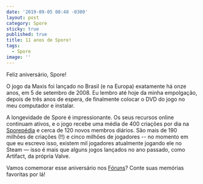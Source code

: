 ```yaml
---
date: '2019-09-05 08:48 -0300'
layout: post
category: Spore
sticky: true
published: true
title: 11 anos de Spore!
tags:
  - Spore
image: ''
---
```

Feliz aniversário, Spore!

O jogo da Maxis foi lançado no Brasil (e na Europa) exatamente há onze anos, em 5 de setembro de 2008. Eu lembro até hoje da minha empolgação, depois de três anos de espera, de finalmente colocar o DVD do jogo no meu computador e instalar.

A longevidade de Spore é impressionante. Os seus recursos online continuam ativos, e o jogo recebe uma média de 400 criações por dia na [Sporepédia](https://www.spore.com/sporepedia) e cerca de 120 novos membros diários. São mais de 190 milhões de criações (!!) e cinco milhões de jogadores -- no momento em que eu escrevo isso, existem mil jogadores atualmente jogando ele no Steam — isso é mais que alguns jogos lançados no ano passado, como Artifact, da própria Valve.

Vamos comemorar esse aniversário nos [Fóruns](https://forum.esporo.net)? Conte suas memórias favoritas por lá!

